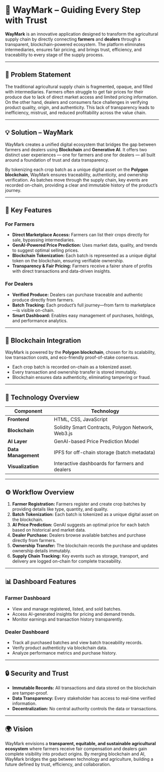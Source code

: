 # 🌾 WayMark – Guiding Every Step with Trust

**WayMark** is an innovative application designed to transform the agricultural supply chain by directly connecting **farmers** and **dealers** through a transparent, blockchain-powered ecosystem. The platform eliminates intermediaries, ensures fair pricing, and brings trust, efficiency, and traceability to every stage of the supply process.

---

## 🚜 Problem Statement

The traditional agricultural supply chain is fragmented, opaque, and filled with intermediaries. Farmers often struggle to get fair prices for their produce due to lack of direct market access and limited pricing information. On the other hand, dealers and consumers face challenges in verifying product quality, origin, and authenticity. This lack of transparency leads to inefficiency, mistrust, and reduced profitability across the value chain.

---

## 💡 Solution – WayMark

WayMark creates a unified digital ecosystem that bridges the gap between farmers and dealers using **Blockchain** and **Generative AI**. It offers two distinct user experiences — one for farmers and one for dealers — all built around a foundation of trust and data transparency.

By tokenizing each crop batch as a unique digital asset on the **Polygon blockchain**, WayMark ensures traceability, authenticity, and ownership verification. As batches move through the supply chain, key events are recorded on-chain, providing a clear and immutable history of the product’s journey.

---

## 🌱 Key Features

### For Farmers

* **Direct Marketplace Access:** Farmers can list their crops directly for sale, bypassing intermediaries.
* **GenAI-Powered Price Prediction:** Uses market data, quality, and trends to suggest optimal selling prices.
* **Blockchain Tokenization:** Each batch is represented as a unique digital token on the blockchain, ensuring verifiable ownership.
* **Transparency & Fair Pricing:** Farmers receive a fairer share of profits with direct transactions and data-driven insights.

### For Dealers

* **Verified Produce:** Dealers can purchase traceable and authentic produce directly from farmers.
* **Batch Tracking:** Each product’s full journey—from farm to marketplace—is visible on-chain.
* **Smart Dashboard:** Enables easy management of purchases, holdings, and performance analytics.

---

## 🔗 Blockchain Integration

WayMark is powered by the **Polygon blockchain**, chosen for its scalability, low transaction costs, and eco-friendly proof-of-stake consensus.

* Each crop batch is recorded on-chain as a tokenized asset.
* Every transaction and ownership transfer is stored immutably.
* Blockchain ensures data authenticity, eliminating tampering or fraud.

---

## 🧠 Technology Overview

| Component           | Technology                                         |
| ------------------- | -------------------------------------------------- |
| **Frontend**        | HTML, CSS, JavaScript                              |
| **Blockchain**      | Solidity Smart Contracts, Polygon Network, Web3.js |
| **AI Layer**        | GenAI-based Price Prediction Model                 |
| **Data Management** | IPFS for off-chain storage (batch metadata)        |
| **Visualization**   | Interactive dashboards for farmers and dealers     |

---

## ⚙️ Workflow Overview

1. **Farmer Registration:** Farmers register and create crop batches by providing details like type, quantity, and quality.
2. **Batch Tokenization:** Each batch is tokenized as a unique digital asset on the blockchain.
3. **AI Price Prediction:** GenAI suggests an optimal price for each batch based on historical and market data.
4. **Dealer Purchase:** Dealers browse available batches and purchase directly from farmers.
5. **Ownership Transfer:** The blockchain records the purchase and updates ownership details immutably.
6. **Supply Chain Tracking:** Key events such as storage, transport, and delivery are logged on-chain for complete traceability.

---

## 📊 Dashboard Features

### Farmer Dashboard

* View and manage registered, listed, and sold batches.
* Access AI-generated insights for pricing and demand trends.
* Monitor earnings and transaction history transparently.

### Dealer Dashboard

* Track all purchased batches and view batch traceability records.
* Verify product authenticity via blockchain data.
* Analyze performance metrics and purchase history.

---

## 🔒 Security and Trust

* **Immutable Records:** All transactions and data stored on the blockchain are tamper-proof.
* **Data Transparency:** Every stakeholder has access to real-time verified information.
* **Decentralization:** No central authority controls the data or transactions.

---

## 🌍 Vision

WayMark envisions a **transparent, equitable, and sustainable agricultural ecosystem** where farmers receive fair compensation and dealers gain complete visibility into product origins. By merging blockchain and AI, WayMark bridges the gap between technology and agriculture, building a future defined by trust, efficiency, and collaboration.
